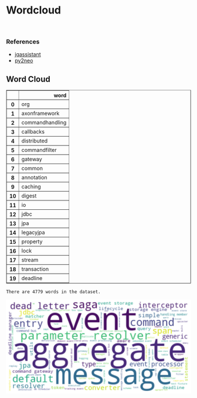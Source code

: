 # Wordcloud
<br>  

### References
- [jqassistant](https://jqassistant.org)
- [py2neo](https://py2neo.org/2021.1/)





## Word Cloud




<div>
<table border="1" class="dataframe">
  <thead>
    <tr style="text-align: right;">
      <th></th>
      <th>word</th>
    </tr>
  </thead>
  <tbody>
    <tr>
      <th>0</th>
      <td>org</td>
    </tr>
    <tr>
      <th>1</th>
      <td>axonframework</td>
    </tr>
    <tr>
      <th>2</th>
      <td>commandhandling</td>
    </tr>
    <tr>
      <th>3</th>
      <td>callbacks</td>
    </tr>
    <tr>
      <th>4</th>
      <td>distributed</td>
    </tr>
    <tr>
      <th>5</th>
      <td>commandfilter</td>
    </tr>
    <tr>
      <th>6</th>
      <td>gateway</td>
    </tr>
    <tr>
      <th>7</th>
      <td>common</td>
    </tr>
    <tr>
      <th>8</th>
      <td>annotation</td>
    </tr>
    <tr>
      <th>9</th>
      <td>caching</td>
    </tr>
    <tr>
      <th>10</th>
      <td>digest</td>
    </tr>
    <tr>
      <th>11</th>
      <td>io</td>
    </tr>
    <tr>
      <th>12</th>
      <td>jdbc</td>
    </tr>
    <tr>
      <th>13</th>
      <td>jpa</td>
    </tr>
    <tr>
      <th>14</th>
      <td>legacyjpa</td>
    </tr>
    <tr>
      <th>15</th>
      <td>property</td>
    </tr>
    <tr>
      <th>16</th>
      <td>lock</td>
    </tr>
    <tr>
      <th>17</th>
      <td>stream</td>
    </tr>
    <tr>
      <th>18</th>
      <td>transaction</td>
    </tr>
    <tr>
      <th>19</th>
      <td>deadline</td>
    </tr>
  </tbody>
</table>
</div>



    There are 4779 words in the dataset.



    
![png](Wordcloud_files/Wordcloud_10_1.png)
    

